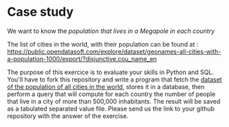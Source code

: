 # Case study


We want to know the _population that lives in a Megapole in each country_

The list of cities in the world, with their population can be found  at :
https://public.opendatasoft.com/explore/dataset/geonames-all-cities-with-a-population-1000/export/?disjunctive.cou_name_en

The purpose of this exercice is to evaluate your skills in Python and SQL. You'll have to fork this repository and write a program that fetch the [dataset of the population of all cities in the world](https://public.opendatasoft.com/explore/dataset/geonames-all-cities-with-a-population-1000/export/?disjunctive.cou_name_en), stores it in a database, then perform a query that will compute for each country the number of people that live in a city of more than 500,000 inhabitants. The result will be saved as a tabulated separated value file. 
Please send us the link to your github repository with the answer of the exercise.

